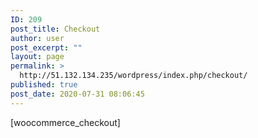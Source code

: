 ```yaml
---
ID: 209
post_title: Checkout
author: user
post_excerpt: ""
layout: page
permalink: >
  http://51.132.134.235/wordpress/index.php/checkout/
published: true
post_date: 2020-07-31 08:06:45
---
```

<!-- wp:shortcode -->[woocommerce_checkout]<!-- /wp:shortcode -->